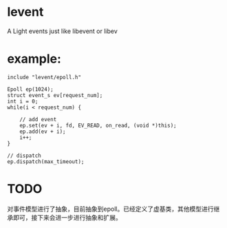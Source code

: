 # levent
A Light events just like libevent or libev

# example:

    include "levent/epoll.h"

    Epoll ep(1024);
    struct event_s ev[request_num];
    int i = 0;
    while(i < request_num) {

        // add event
        ep.set(ev + i, fd, EV_READ, on_read, (void *)this);
        ep.add(ev + i);
        i++;
    }

    // dispatch
    ep.dispatch(max_timeout);

# TODO

对事件模型进行了抽象，目前抽象到epoll。已经定义了虚基类，其他模型进行继承即可，接下来会进一步进行抽象和扩展。
